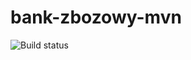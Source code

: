 # bank-zbozowy-mvn
![Build status](<https://travis-ci.org/kosmpolita/bank-zbozowy-mvn.svg?branch=main>)
